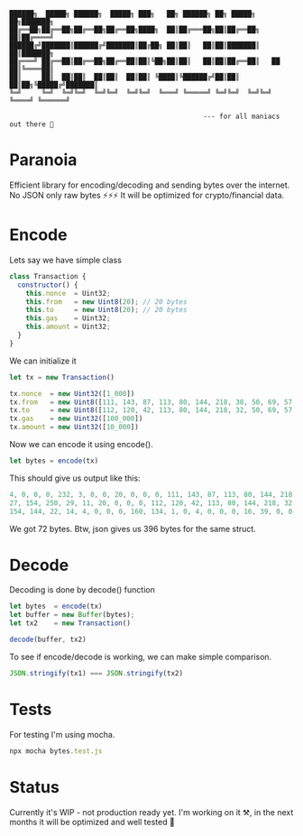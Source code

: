 ```
██████╗  █████╗ ██████╗  █████╗ ███╗   ██╗ ██████╗ ██╗ █████╗         ██╗███████╗
██╔══██╗██╔══██╗██╔══██╗██╔══██╗████╗  ██║██╔═══██╗██║██╔══██╗        ██║██╔════╝
██████╔╝███████║██████╔╝███████║██╔██╗ ██║██║   ██║██║███████║        ██║███████╗
██╔═══╝ ██╔══██║██╔══██╗██╔══██║██║╚██╗██║██║   ██║██║██╔══██║   ██   ██║╚════██║
██║     ██║  ██║██║  ██║██║  ██║██║ ╚████║╚██████╔╝██║██║  ██║██╗╚█████╔╝███████║
╚═╝     ╚═╝  ╚═╝╚═╝  ╚═╝╚═╝  ╚═╝╚═╝  ╚═══╝ ╚═════╝ ╚═╝╚═╝  ╚═╝╚═╝ ╚════╝ ╚══════╝
                                                  
                                                --- for all maniacs out there 💊
```

# Paranoia

Efficient library for encoding/decoding and sending bytes over the internet.
No JSON only raw bytes ⚡️⚡️⚡️ It will be optimized for crypto/financial data. 


# Encode

Lets say we have simple class

```js
class Transaction {
  constructor() {
    this.nonce  = Uint32;
    this.from   = new Uint8(20); // 20 bytes
    this.to     = new Uint8(20); // 20 bytes
    this.gas    = Uint32;
    this.amount = Uint32;
  }
}
```

We can initialize it

```js
let tx = new Transaction()

tx.nonce  = new Uint32([1_000])
tx.from   = new Uint8([111, 143, 87, 113, 80, 144, 218, 38, 50, 69, 57, 136, 217, 161, 80, 27, 154, 250, 29, 11])
tx.to     = new Uint8([112, 120, 42, 113, 80, 144, 218, 32, 50, 69, 57, 136, 217, 134, 80, 27, 154, 144, 22, 14])
tx.gas    = new Uint32([100_000])
tx.amount = new Uint32([10_000])
```

Now we can encode it using encode().

```js
let bytes = encode(tx)
```

This should give us output like this:

```js
4, 0, 0, 0, 232, 3, 0, 0, 20, 0, 0, 0, 111, 143, 87, 113, 80, 144, 218, 38, 50, 69, 57, 136, 217, 161, 80,
27, 154, 250, 29, 11, 20, 0, 0, 0, 112, 120, 42, 113, 80, 144, 218, 32, 50, 69, 57, 136, 217, 134, 80, 27, 
154, 144, 22, 14, 4, 0, 0, 0, 160, 134, 1, 0, 4, 0, 0, 0, 16, 39, 0, 0
```

We got 72 bytes. Btw, json gives us 396 bytes for the same struct.

# Decode

Decoding is done by decode() function

```js
let bytes  = encode(tx)
let buffer = new Buffer(bytes);
let tx2    = new Transaction()

decode(buffer, tx2)
```

To see if encode/decode is working, we can make simple comparison.

```js
JSON.stringify(tx1) === JSON.stringify(tx2)
```

# Tests

For testing I'm using mocha. 

```js
npx mocha bytes.test.js
```

# Status

Currently it's WIP - not production ready yet. I'm working on it ⚒️, in the next months it will be optimized
and well tested 🤞

